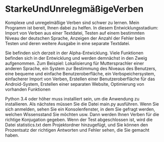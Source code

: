 # StarkeUndUnrelegmäßigeVerben
Komplexe und unregelmäßige Verben sind schwer zu lernen. Mein Programm ist bereit, Ihnen dabei zu helfen. In diesem Entwicklungsstadium: Import von Verben aus einer Textdatei, Testen auf einem bestimmten Niveau der deutschen Sprache, Anzeigen der Anzahl der Fehler beim Testen und deren weitere Ausgabe in eine separate Textdatei. 

Sie befinden sich derzeit in der Alpha-Entwicklung. Viele Funktionen befinden sich in der Entwicklung und werden demnächst in den Zweig aufgenommen. Zum Beispiel: Lokalisierung für Muttersprachler einer anderen Sprache, ein System zur Bestimmung des Niveaus des Benutzers, eine bequeme und einfache Benutzeroberfläche, ein Verbspeichersystem, einfacherer Import von Verben, Erstellen einer Benutzeroberfläche für das Android-System, Erstellen einer separaten Website, Optimierung von vorhanden Funktionen

Python 3.4 oder höher muss installiert sein, um die Anwendung zu installieren. Als nächstes müssen Sie die Datei main.py ausführen. Wenn Sie sich anmelden, sehen Sie ein Konsolenfenster, in dem Sie gefragt werden, welchen Wissensstand Sie möchten usw. Dann werden Ihnen Verben für die richtige Konjugation gegeben. Wenn der Test abgeschlossen ist, wird die Datei statistics.txt dem Projektordner hinzugefügt, und Sie können den Prozentsatz der richtigen Antworten und Fehler sehen, die Sie gemacht haben.

